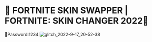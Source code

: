 # 💎 FORTNITE SKIN SWAPPER | FORTNITE: SKIN CHANGER 2022💎 
🔑Password:1234
![glitch_2022-9-17_20-52-38](https://user-images.githubusercontent.com/113033715/190857806-987319d1-231d-4862-83db-47966959466f.jpg)
